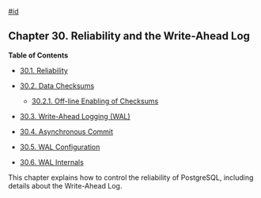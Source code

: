 [#id](#WAL)

## Chapter 30. Reliability and the Write-Ahead Log

**Table of Contents**

* [30.1. Reliability](wal-reliability)
* [30.2. Data Checksums](checksums)

  * [30.2.1. Off-line Enabling of Checksums](checksums#CHECKSUMS-OFFLINE-ENABLE-DISABLE)

* [30.3. Write-Ahead Logging (WAL)](wal-intro)
* [30.4. Asynchronous Commit](wal-async-commit)
* [30.5. WAL Configuration](wal-configuration)
* [30.6. WAL Internals](wal-internals)

This chapter explains how to control the reliability of PostgreSQL, including details about the Write-Ahead Log.
